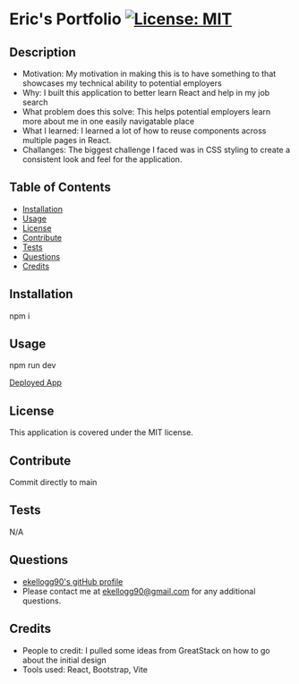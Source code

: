 # Eric's Portfolio                                                                                                                      [![License: MIT](https://img.shields.io/badge/License-MIT-yellow.svg)](https://opensource.org/licenses/MIT)
    
## Description
- Motivation: My motivation in making this is to have something to that showcases my technical ability to potential employers
- Why: I built this application to better learn React and help in my job search
- What problem does this solve: This helps potential employers learn more about me in one easily navigatable place
- What I learned: I learned a lot of how to reuse components across multiple pages in React.
- Challanges: The biggest challenge I faced was in CSS styling to create a consistent look and feel for the application.

## Table of Contents
- [Installation](#Installation)
- [Usage](#Usage) 
- [License](#License) 
- [Contribute](#Contribute) 
- [Tests](#Tests) 
- [Questions](#Questions) 
- [Credits](#Credits) 

## Installation
npm i

## Usage
npm run dev

[Deployed App](https://eric-kellogg-portfolio.netlify.app/)

## License
This application is covered under the MIT license.

## Contribute
Commit directly to main

## Tests
N/A

## Questions
- [ekellogg90's gitHub profile](https://github.com/ekellogg90)
- Please contact me at <a href="mailto:ekellogg90@gmail.com">ekellogg90@gmail.com</a> for any additional questions.

## Credits
- People to credit: I pulled some ideas from GreatStack on how to go about the initial design
- Tools used: React, Bootstrap, Vite
